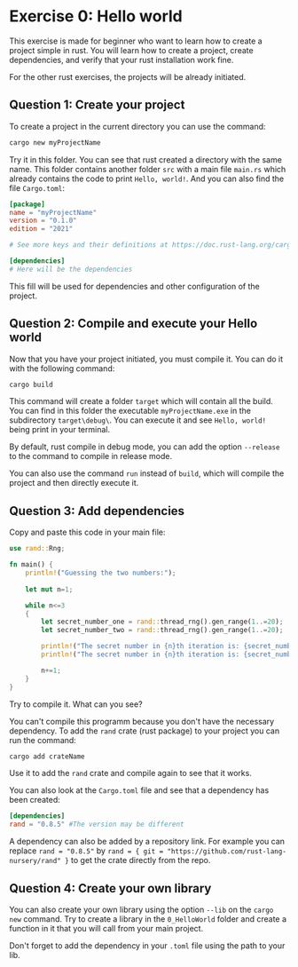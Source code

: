 # Exercise 0: Hello world

This exercise is made for beginner who want to learn how to create a project simple in rust.
You will learn how to create a project, create dependencies, and verify that your rust installation work fine.

For the other rust exercises, the projects will be already initiated.

## Question 1: Create your project

To create a project in the current directory you can use the command:

```bash
cargo new myProjectName
```

Try it in this folder.
You can see that rust created a directory with the same name.
This folder contains another folder `src` with a main file `main.rs` which already contains the code to print `Hello, world!`.
And you can also find the file `Cargo.toml`:  

```conf
[package]
name = "myProjectName"
version = "0.1.0"
edition = "2021"

# See more keys and their definitions at https://doc.rust-lang.org/cargo/reference/manifest.html

[dependencies]
# Here will be the dependencies
```

This fill will be used for dependencies and other configuration of the project.

## Question 2: Compile and execute your Hello world

Now that you have your project initiated, you must compile it.
You can do it with the following command:

```bash
cargo build
```

This command will create a folder `target` which will contain all the build.
You can find in this folder the executable `myProjectName.exe` in the subdirectory `target\debug\`.
You can execute it and see `Hello, world!` being print in your terminal.

By default, rust compile in debug mode, you can add the option `--release` to the command to compile in release mode.

You can also use the command `run` instead of `build`, which will compile the project and then directly execute it.

## Question 3: Add dependencies

Copy and paste this code in your main file:

```rust
use rand::Rng;

fn main() {
    println!("Guessing the two numbers:");
    
    let mut n=1;  

    while n<=3
    {  
        let secret_number_one = rand::thread_rng().gen_range(1..=20);
        let secret_number_two = rand::thread_rng().gen_range(1..=20);

        println!("The secret number in {n}th iteration is: {secret_number_one}");
        println!("The secret number in {n}th iteration is: {secret_number_two}");

        n+=1;
    }
}
```

Try to compile it.
What can you see?

You can't compile this programm because you don't have the necessary dependency.
To add the `rand` crate (rust package) to your project you can run the command:

```bash
cargo add crateName
```

Use it to add the `rand` crate and compile again to see that it works.

You can also look at the `Cargo.toml` file and see that a dependency has been created:

```conf
[dependencies]
rand = "0.8.5" #The version may be different
```

A dependency can also be added by a repository link.
For example you can replace `rand = "0.8.5"` by `rand = { git = "https://github.com/rust-lang-nursery/rand" }` to get the crate directly from the repo.

## Question 4: Create your own library

You can also create your own library using the option `--lib` on the `cargo new` command.
Try to create a library in the `0_HelloWorld` folder and create a function in it that you will call from your main project.

Don't forget to add the dependency in your `.toml` file using the path to your lib.
